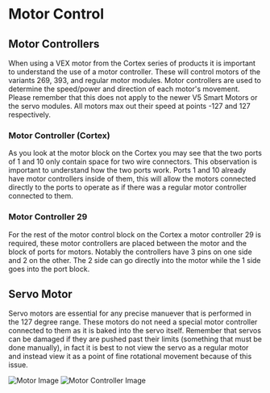 # Motor Control
## Motor Controllers
  When using a VEX motor from the Cortex series of products it is important to understand the use of a motor controller. These will control motors of the variants 269, 393, and regular motor modules. Motor controllers are used to determine the speed/power and direction of each motor's movement. Please remember that this does not apply to the newer V5 Smart Motors or the servo modules. All motors max out their speed at points -127 and 127 respectively.
### Motor Controller (Cortex)
  As you look at the motor block on the Cortex you may see that the two ports of 1 and 10 only contain space for two wire connectors. This observation is important to understand how the two ports work. Ports 1 and 10 already have motor controllers inside of them, this will allow the motors connected directly to the ports to operate as if there was a regular motor controller connected to them.
### Motor Controller 29
  For the rest of the motor control block on the Cortex a motor controller 29 is required, these motor controllers are placed between the motor and the block of ports for motors. Notably the controllers have 3 pins on one side and 2 on the other. The 2 side can go directly into the motor while the 1 side goes into the port block.
## Servo Motor
  Servo motors are essential for any precise manuever that is performed in the 127 degree range. These motors do not need a special motor controller connected to them as it is baked into the servo itself. Remember that servos can be damaged if they are pushed past their limits (something that must be done manually), in fact it is best to not view the servo as a regular motor and instead view it as a point of fine rotational movement because of this issue.

![Motor Image](https://github.com/WildcatRobotics9086/9086_Unofficial_Vex_Cortex_Tutorials_And_Code/tree/main/Motors/images/motor.png?raw=true)
![Motor Controller Image](https://github.com/WildcatRobotics9086/9086_Unofficial_Vex_Cortex_Tutorials_And_Code/tree/main/Motors/images/motorcontroller.png?raw=true)
